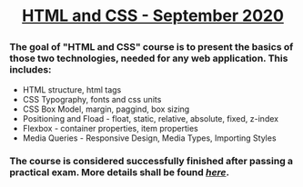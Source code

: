 # **<p align="center"><a href = "https://softuni.bg/trainings/3122/html-and-css-september-2020" target="_blank">HTML and CSS - September 2020</a></p>**

### The goal of **"HTML and CSS"** course is to present the basics of those two technologies, needed for any web application. This includes:
*  HTML structure, html tags
*   CSS Typography, fonts and css units
*  CSS Box Model, margin, paggind, box sizing
*  Positioning and Fload - float, static, relative, absolute, fixed, z-index
*  Flexbox - container properties, item properties
*  Media Queries - Responsive Design, Media Types, Importing Styles 

### The course is considered successfully finished after passing a practical exam. More details shall be found <a href = "https://softuni.bg/trainings/courses" target="_blank">*here*</a>.